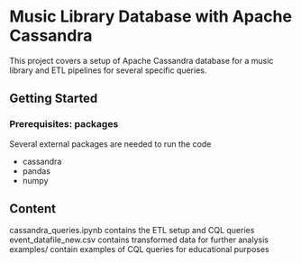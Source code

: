 # Music Library Database with Apache Cassandra

This project covers a setup of Apache Cassandra database for a music library and ETL pipelines for several specific queries.

## Getting Started

### Prerequisites: packages

Several external packages are needed to run the code

* cassandra
* pandas
* numpy

## Content

cassandra_queries.ipynb contains the ETL setup and CQL queries
event_datafile_new.csv contains transformed data for further analysis
examples/ contain examples of CQL queries for educational purposes
